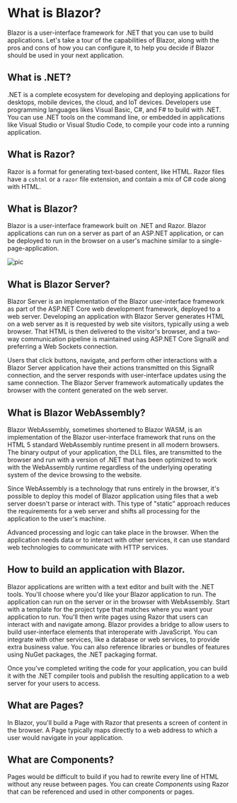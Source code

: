 # What is Blazor?
Blazor is a user-interface framework for .NET that you can use to build applications. Let's take a tour of the capabilities of Blazor, along with the pros and cons of how you can configure it, to help you decide if Blazor should be used in your next application.

## What is .NET?
.NET is a complete ecosystem for developing and deploying applications for desktops, mobile devices, the cloud, and IoT devices. Developers use programming languages likes Visual Basic, C#, and F# to build with .NET. You can use .NET tools on the command line, or embedded in applications like Visual Studio or Visual Studio Code, to compile your code into a running application.

## What is Razor?
Razor is a format for generating text-based content, like HTML. Razor files have a `cshtml` or a `razor` file extension, and contain a mix of C# code along with HTML.

## What is Blazor?
Blazor is a user-interface framework built on .NET and Razor. Blazor applications can run on a server as part of an ASP.NET application, or can be deployed to run in the browser on a user's machine similar to a single-page-application.

![pic](https://learn.microsoft.com/en-us/training/aspnetcore/blazor-introduction/media/intro-architecture.jpg)

## What is Blazor Server?
Blazor Server is an implementation of the Blazor user-interface framework as part of the ASP.NET Core web development framework, deployed to a web server. Developing an application with Blazor Server generates HTML on a web server as it is requested by web site visitors, typically using a web browser. That HTML is then delivered to the visitor's browser, and a two-way communication pipeline is maintained using ASP.NET Core SignalR and preferring a Web Sockets connection.

Users that click buttons, navigate, and perform other interactions with a Blazor Server application have their actions transmitted on this SignalR connection, and the server responds with user-interface updates using the same connection. The Blazor Server framework automatically updates the browser with the content generated on the web server.

## What is Blazor WebAssembly?
Blazor WebAssembly, sometimes shortened to Blazor WASM, is an implementation of the Blazor user-interface framework that runs on the HTML 5 standard WebAssembly runtime present in all modern browsers. The binary output of your application, the DLL files, are transmitted to the browser and run with a version of .NET that has been optimized to work with the WebAssembly runtime regardless of the underlying operating system of the device browsing to the website.

Since WebAssembly is a technology that runs entirely in the browser, it's possible to deploy this model of Blazor application using files that a web server doesn't parse or interact with. This type of "static" approach reduces the requirements for a web server and shifts all processing for the application to the user's machine.

Advanced processing and logic can take place in the browser. When the application needs data or to interact with other services, it can use standard web technologies to communicate with HTTP services.

## How to build an application with Blazor.
Blazor applications are written with a text editor and built with the .NET tools. You'll choose where you'd like your Blazor application to run. The application can run on the server or in the browser with WebAssembly. Start with a template for the project type that matches where you want your application to run. You'll then write pages using Razor that users can interact with and navigate among. Blazor provides a bridge to allow users to build user-interface elements that interoperate with JavaScript. You can integrate with other services, like a database or web services, to provide extra business value. You can also reference libraries or bundles of features using NuGet packages, the .NET packaging format.

Once you've completed writing the code for your application, you can build it with the .NET compiler tools and publish the resulting application to a web server for your users to access.

## What are Pages?
In Blazor, you'll build a Page with Razor that presents a screen of content in the browser. A Page typically maps directly to a web address to which a user would navigate in your application.

## What are Components?
Pages would be difficult to build if you had to rewrite every line of HTML without any reuse between pages. You can create *Components* using Razor that can be referenced and used in other components or pages.